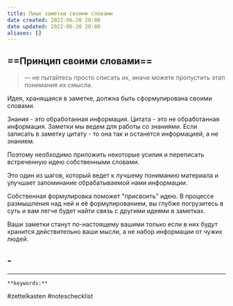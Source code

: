 ```yaml
---
title: Пиши заметки своими словами
date created: 2022-06-20 20:00
date updated: 2022-06-20 20:00
aliases: []
---
```


## ==Принцип своими словами==

> — не пытайтесь просто списать их, иначе можете пропустить этап понимания их смысла.

Идея, хранящаяся в заметке, должна быть сформулирована своими словами.

Знания - это обработанная информация. Цитата - это не обработанная информация. Заметки мы ведем для работы со знаниями. Если записать в заметку цитату - то она так и останется информацией, а не знанием.

Поэтому необходимо приложить некоторые усилия и переписать встреченную идею собственными словами.

Это один из шагов, который ведет к лучшему пониманию материала и улучшает запоминание обрабатываемой нами информации.

Собственная формулировка поможет "присвоить" идею. В процессе размышления над ней и её формулированием, вы глубже погрузитесь в суть и вам легче будет найти связь с другими идеями в заметках.

Ваши заметки станут по-настоящему вашими только если в них будут хранится действительно ваши мысли, а не набор информации от чужих людей.

## -

---

`**keywords:**`

#zettelkasten
#noteschecklist

